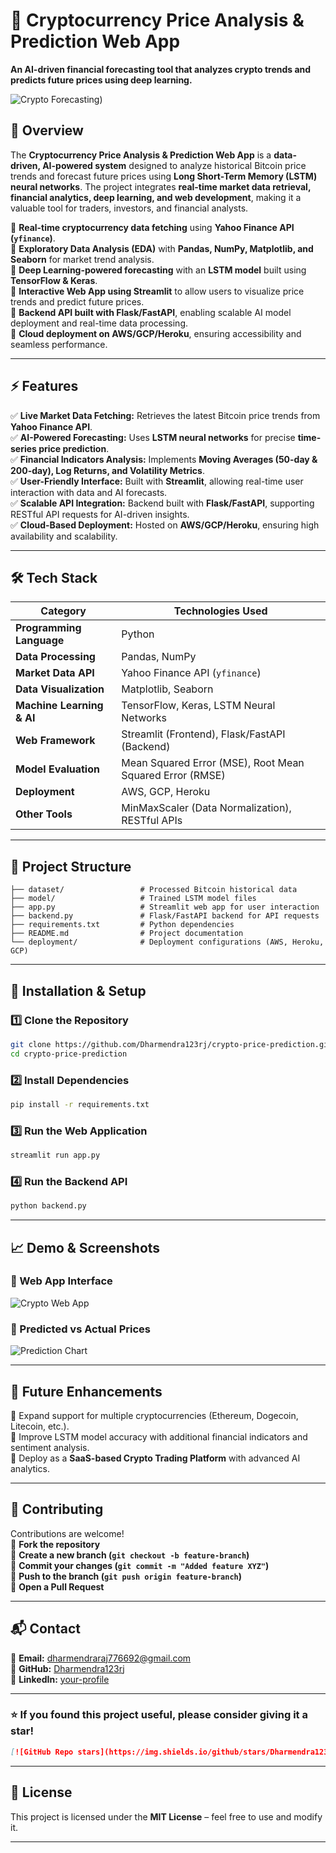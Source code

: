 # **🚀 Cryptocurrency Price Analysis & Prediction Web App**  
**An AI-driven financial forecasting tool that analyzes crypto trends and predicts future prices using deep learning.**  

![Crypto Forecasting](https://drive.google.com/file/d/1sie7CicPUsJTTky4GzC6cLRNoAVqljLE/view?usp=drive_link.png))  

## **📌 Overview**  
The **Cryptocurrency Price Analysis & Prediction Web App** is a **data-driven, AI-powered system** designed to analyze historical Bitcoin price trends and forecast future prices using **Long Short-Term Memory (LSTM) neural networks**. The project integrates **real-time market data retrieval, financial analytics, deep learning, and web development**, making it a valuable tool for traders, investors, and financial analysts.  

🔹 **Real-time cryptocurrency data fetching** using **Yahoo Finance API (`yfinance`)**.  
🔹 **Exploratory Data Analysis (EDA)** with **Pandas, NumPy, Matplotlib, and Seaborn** for market trend analysis.  
🔹 **Deep Learning-powered forecasting** with an **LSTM model** built using **TensorFlow & Keras**.  
🔹 **Interactive Web App using Streamlit** to allow users to visualize price trends and predict future prices.  
🔹 **Backend API built with Flask/FastAPI**, enabling scalable AI model deployment and real-time data processing.  
🔹 **Cloud deployment on AWS/GCP/Heroku**, ensuring accessibility and seamless performance.  

---

## **⚡ Features**  
✅ **Live Market Data Fetching:** Retrieves the latest Bitcoin price trends from **Yahoo Finance API**.  
✅ **AI-Powered Forecasting:** Uses **LSTM neural networks** for precise **time-series price prediction**.  
✅ **Financial Indicators Analysis:** Implements **Moving Averages (50-day & 200-day), Log Returns, and Volatility Metrics**.  
✅ **User-Friendly Interface:** Built with **Streamlit**, allowing real-time user interaction with data and AI forecasts.  
✅ **Scalable API Integration:** Backend built with **Flask/FastAPI**, supporting RESTful API requests for AI-driven insights.  
✅ **Cloud-Based Deployment:** Hosted on **AWS/GCP/Heroku**, ensuring high availability and scalability.  

---

## **🛠 Tech Stack**  
| **Category** | **Technologies Used** |  
|-------------|----------------------|  
| **Programming Language** | Python |  
| **Data Processing** | Pandas, NumPy |  
| **Market Data API** | Yahoo Finance API (`yfinance`) |  
| **Data Visualization** | Matplotlib, Seaborn |  
| **Machine Learning & AI** | TensorFlow, Keras, LSTM Neural Networks |  
| **Web Framework** | Streamlit (Frontend), Flask/FastAPI (Backend) |  
| **Model Evaluation** | Mean Squared Error (MSE), Root Mean Squared Error (RMSE) |  
| **Deployment** | AWS, GCP, Heroku |  
| **Other Tools** | MinMaxScaler (Data Normalization), RESTful APIs |  

---

## **📂 Project Structure**  
```
├── dataset/                 # Processed Bitcoin historical data  
├── model/                   # Trained LSTM model files  
├── app.py                   # Streamlit web app for user interaction  
├── backend.py               # Flask/FastAPI backend for API requests  
├── requirements.txt         # Python dependencies  
├── README.md                # Project documentation  
└── deployment/              # Deployment configurations (AWS, Heroku, GCP)  
```

---

## **🚀 Installation & Setup**  

### **1️⃣ Clone the Repository**  
```bash
git clone https://github.com/Dharmendra123rj/crypto-price-prediction.git
cd crypto-price-prediction
```

### **2️⃣ Install Dependencies**  
```bash
pip install -r requirements.txt
```

### **3️⃣ Run the Web Application**  
```bash
streamlit run app.py
```

### **4️⃣ Run the Backend API**  
```bash
python backend.py
```

---

## **📈 Demo & Screenshots**  
### **🔹 Web App Interface**  
![Crypto Web App](https://user-images.githubusercontent.com/[your-image-link](https://drive.google.com/file/d/1hJQYEJIK4G-ijRiCescVLcf84jgZt6i0/view?usp=drive_link).png)  

### **🔹 Predicted vs Actual Prices**  
![Prediction Chart](https://user-images.githubusercontent.com/your-image-link.png)  

---

## **📌 Future Enhancements**  
🚀 Expand support for multiple cryptocurrencies (Ethereum, Dogecoin, Litecoin, etc.).  
🚀 Improve LSTM model accuracy with additional financial indicators and sentiment analysis.  
🚀 Deploy as a **SaaS-based Crypto Trading Platform** with advanced AI analytics.  

---

## **🤝 Contributing**  
Contributions are welcome!  
📌 **Fork the repository**  
📌 **Create a new branch (`git checkout -b feature-branch`)**  
📌 **Commit your changes (`git commit -m "Added feature XYZ"`)**  
📌 **Push to the branch (`git push origin feature-branch`)**  
📌 **Open a Pull Request**  

---

## **📬 Contact**  
📧 **Email:** dharmendraraj776692@gmail.com  
🔗 **GitHub:** [Dharmendra123rj](https://github.com/Dharmendra123rj)  
🔗 **LinkedIn:** [your-profile](https://linkedin.com/in/your-profile)  

---

### **⭐ If you found this project useful, please consider giving it a star!**  
```markdown
[![GitHub Repo stars](https://img.shields.io/github/stars/Dharmendra123rj/crypto-price-prediction?style=social)](https://github.com/Dharmendra123rj/crypto-price-prediction)
```

---

## **📜 License**  
This project is licensed under the **MIT License** – feel free to use and modify it.  

---
